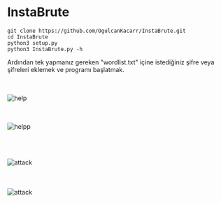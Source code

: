 # InstaBrute

```
git clone https://github.com/OgulcanKacarr/InstaBrute.git
cd InstaBrute
python3 setup.py
python3 InstaBrute.py -h
```
Ardından tek yapmanız gereken "wordlist.txt" içine istediğiniz şifre veya şifreleri eklemek ve programı başlatmak.

<br><br>
![help](https://github.com/OgulcanKacarr/InstaBrute/blob/main/İmages/option.png)<br><br>
<br>

![helpp](https://github.com/OgulcanKacarr/option/blob/main/icons8-turkey-96.png)<br><br>


<br><br>
![attack](https://github.com/OgulcanKacarr/InstaBrute/blob/main/İmages/attack.png)<br><br>
<br><br>
![attack](https://github.com/OgulcanKacarr/InstaBrute/blob/main/İmages/workgif.gif)<br><br>

